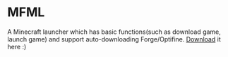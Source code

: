 # MFML

A Minecraft launcher which has basic functions(such as download game, launch game) and support auto-downloading Forge/Optifine.
[Download](https://github.com/Micrafast/MFML/releases) it here :)
